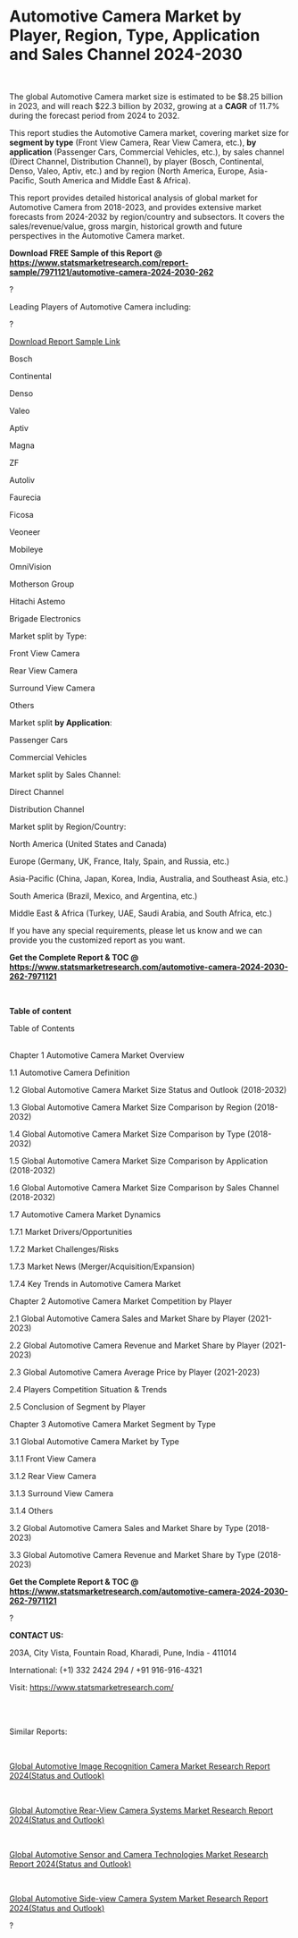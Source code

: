 <h1>Automotive Camera Market by Player, Region, Type, Application and Sales Channel 2024-2030</h1><br/><p>The global Automotive Camera market size is estimated to be $8.25 billion in 2023, and will reach $22.3 billion by 2032, growing at a <strong>CAGR</strong> of 11.7% during the forecast period from 2024 to 2032.</p>
 
 
 
 <p>This report studies the Automotive Camera market, covering market size for <strong>segment by type</strong> (Front View Camera, Rear View Camera, etc.), <strong>by application</strong> (Passenger Cars, Commercial Vehicles, etc.), by sales channel (Direct Channel, Distribution Channel), by player (Bosch, Continental, Denso, Valeo, Aptiv, etc.) and by region (North America, Europe, Asia-Pacific, South America and Middle East & Africa).</p>
 
 
 
 <p>This report provides detailed historical analysis of global market for Automotive Camera from 2018-2023, and provides extensive market forecasts from 2024-2032 by region/country and subsectors. It covers the sales/revenue/value, gross margin, historical growth and future perspectives in the Automotive Camera market.</p>
 
 
 
 <div><b>Download FREE Sample of this Report @ <a href="https://www.statsmarketresearch.com/download-free-sample/7971121/automotive-camera-2024-2030-262">https://www.statsmarketresearch.com/report-sample/7971121/automotive-camera-2024-2030-262</a></b></div>
 
 
 
 <p>? </p>
 
 
 
 <p>Leading Players of Automotive Camera including:</p>
 
 
 
 <p>? </p>
 
 
 
 <p><a href="https://www.statsmarketresearch.com/download-free-sample/7971121/automotive-camera-2024-2030-262">Download Report Sample Link</a></p>
 
 
 
 <p>Bosch</p>
 
 
 
 <p>Continental</p>
 
 
 
 <p>Denso</p>
 
 
 
 <p>Valeo</p>
 
 
 
 <p>Aptiv</p>
 
 
 
 <p>Magna</p>
 
 
 
 <p>ZF</p>
 
 
 
 <p>Autoliv</p>
 
 
 
 <p>Faurecia</p>
 
 
 
 <p>Ficosa</p>
 
 
 
 <p>Veoneer</p>
 
 
 
 <p>Mobileye</p>
 
 
 
 <p>OmniVision</p>
 
 
 
 <p>Motherson Group</p>
 
 
 
 <p>Hitachi Astemo</p>
 
 
 
 <p>Brigade Electronics</p>
 
 
 
 <p>Market split by Type:</p>
 
 
 
 <p>Front View Camera</p>
 
 
 
 <p>Rear View Camera</p>
 
 
 
 <p>Surround View Camera</p>
 
 
 
 <p>Others</p>
 
 
 
 <p>Market split <strong>by Application</strong>:</p>
 
 
 
 <p>Passenger Cars</p>
 
 
 
 <p>Commercial Vehicles</p>
 
 
 
 <p>Market split by Sales Channel:</p>
 
 
 
 <p>Direct Channel</p>
 
 
 
 <p>Distribution Channel</p>
 
 
 
 <p>Market split by Region/Country:</p>
 
 
 
 <p>North America (United States and Canada)</p>
 
 
 
 <p>Europe (Germany, UK, France, Italy, Spain, and Russia, etc.)</p>
 
 
 
 <p>Asia-Pacific (China, Japan, Korea, India, Australia, and Southeast Asia, etc.)</p>
 
 
 
 <p>South America (Brazil, Mexico, and Argentina, etc.)</p>
 
 
 
 <p>Middle East & Africa (Turkey, UAE, Saudi Arabia, and South Africa, etc.)</p>
 
 
 
 <p>If you have any special requirements, please let us know and we can provide you the customized report as you want.</p>
 
 
 
 <div><b>Get the Complete Report & TOC @ <a href="https://www.statsmarketresearch.com/automotive-camera-2024-2030-262-7971121">https://www.statsmarketresearch.com/automotive-camera-2024-2030-262-7971121</a></b></div>
 
 
 
 <p><br />
 
 <b>Table of content</b></p>
 
 
 
 <p>Table of Contents<br />
 
 <br />
 
 Chapter 1 Automotive Camera Market Overview<br />
 
 1.1 Automotive Camera Definition<br />
 
 1.2 Global Automotive Camera Market Size Status and Outlook (2018-2032)<br />
 
 1.3 Global Automotive Camera Market Size Comparison by Region (2018-2032)<br />
 
 1.4 Global Automotive Camera Market Size Comparison by Type (2018-2032)<br />
 
 1.5 Global Automotive Camera Market Size Comparison by Application (2018-2032)<br />
 
 1.6 Global Automotive Camera Market Size Comparison by Sales Channel (2018-2032)<br />
 
 1.7 Automotive Camera Market Dynamics<br />
 
 1.7.1 Market Drivers/Opportunities<br />
 
 1.7.2 Market Challenges/Risks<br />
 
 1.7.3 Market News (Merger/Acquisition/Expansion)<br />
 
 1.7.4 Key Trends in Automotive Camera Market<br />
 
 Chapter 2 Automotive Camera Market Competition by Player<br />
 
 2.1 Global Automotive Camera Sales and Market Share by Player (2021-2023)<br />
 
 2.2 Global Automotive Camera Revenue and Market Share by Player (2021-2023)<br />
 
 2.3 Global Automotive Camera Average Price by Player (2021-2023)<br />
 
 2.4 Players Competition Situation & Trends<br />
 
 2.5 Conclusion of Segment by Player<br />
 
 Chapter 3 Automotive Camera Market Segment by Type<br />
 
 3.1 Global Automotive Camera Market by Type<br />
 
 3.1.1 Front View Camera<br />
 
 3.1.2 Rear View Camera<br />
 
 3.1.3 Surround View Camera<br />
 
 3.1.4 Others<br />
 
 3.2 Global Automotive Camera Sales and Market Share by Type (2018-2023)<br />
 
 3.3 Global Automotive Camera Revenue and Market Share by Type (2018-2023)</p>
 
 
 
 <div><b>Get the Complete Report & TOC @ <a href="https://www.statsmarketresearch.com/automotive-camera-2024-2030-262-7971121">https://www.statsmarketresearch.com/automotive-camera-2024-2030-262-7971121</a></b></div>
 
 
 
 <p>? </p>
 
 
 
 <p><b>CONTACT US:</b><br />
 
 203A, City Vista, Fountain Road, Kharadi, Pune, India - 411014<br />
 
 International: (+1) 332 2424 294 / +91 916-916-4321<br />
 
 Visit: <a href="https://www.statsmarketresearch.com/">https://www.statsmarketresearch.com/</a><br />
 
 <br />
 
 <br />
 
 Similar Reports:<br />
 
 <br />
 
 <a href="https://www.statsmarketresearch.com/global-automotive-image-recognition-camera-2024-545-8017458">Global Automotive Image Recognition Camera Market Research Report 2024(Status and Outlook)</a><br />
 
 <br />
 
 <a href="https://www.statsmarketresearch.com/global-automotive-rearview-camera-systems-2024-313-8018761">Global Automotive Rear-View Camera Systems Market Research Report 2024(Status and Outlook)</a><br />
 
 <br />
 
 <a href="https://www.statsmarketresearch.com/global-automotive-sensor-camera-technologies-2024-532-8014071">Global Automotive Sensor and Camera Technologies Market Research Report 2024(Status and Outlook)</a><br />
 
 <br />
 
 <a href="https://www.statsmarketresearch.com/global-automotive-sideview-camera-system-2024-409-8001976">Global Automotive Side-view Camera System Market Research Report 2024(Status and Outlook)</a><br />
 
 ? </p>